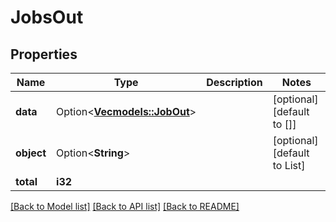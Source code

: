 # JobsOut

## Properties

Name | Type | Description | Notes
------------ | ------------- | ------------- | -------------
**data** | Option<[**Vec<models::JobOut>**](JobOut.md)> |  | [optional][default to []]
**object** | Option<**String**> |  | [optional][default to List]
**total** | **i32** |  | 

[[Back to Model list]](../README.md#documentation-for-models) [[Back to API list]](../README.md#documentation-for-api-endpoints) [[Back to README]](../README.md)


